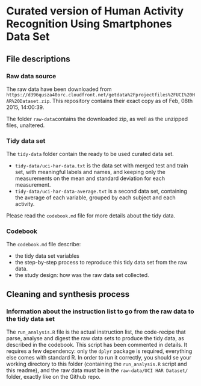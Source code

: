 # Curated version of Human Activity Recognition Using Smartphones Data Set 

## File descriptions


### Raw data source

The raw data have been downloaded from `https://d396qusza40orc.cloudfront.net/getdata%2Fprojectfiles%2FUCI%20HAR%20Dataset.zip`. This repository contains their exact copy as of  Feb, 08th 2015, 14:00:39.

The folder `raw-data`contains the downloaded zip, as well as the unzipped files, unaltered.


### Tidy data set

The `tidy-data` folder contain the ready to be used curated data set.

- `tidy-data/uci-har-data.txt` is the data set with merged test and train set, with meaningful labels and names, and keeping only the measurements on the mean and standard deviation for each measurement. 
- `tidy-data/uci-har-data-average.txt` is a second data set, containing the average of each variable, grouped by each subject and each activity.

Please read the `codebook.md` file for more details about the tidy data.


### Codebook

The `codebook.md` file describe:

- the tidy data set variables
- the step-by-step process to reproduce this tidy data set from the raw data.
- the study design: how was the raw data set collected.


## Cleaning and synthesis process

### Information about the instruction list to go from the raw data to the tidy data set

The `run_analysis.R` file is the actual instruction list, the code-recipe that parse, analyse and digest the raw data sets to produce the tidy data, as described in the codebook. This script has been commented in details.
It requires a few dependency: only the `dplyr` package is required, everything else comes with standard R.
In order to run it correctly, you should se your working directory to this folder (containing the `run_analysis.R` script and this readme), and the raw data must be in the `raw-data/UCI HAR Dataset/` folder, exactly like on the Github repo.
